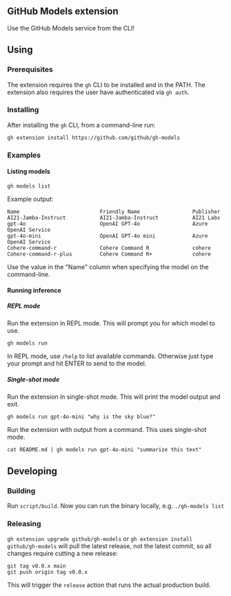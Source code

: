 ## GitHub Models extension

Use the GitHub Models service from the CLI!

## Using

### Prerequisites

The extension requires the `gh` CLI to be installed and in the PATH. The extension also requires the user have authenticated via `gh auth`.

### Installing

After installing the `gh` CLI, from a command-line run:
```shell
gh extension install https://github.com/github/gh-models
```

### Examples

#### Listing models

```shell
gh models list
```

Example output:
```shell
Name                          Friendly Name                 Publisher
AI21-Jamba-Instruct           AI21-Jamba-Instruct           AI21 Labs
gpt-4o                        OpenAI GPT-4o                 Azure OpenAI Service
gpt-4o-mini                   OpenAI GPT-4o mini            Azure OpenAI Service
Cohere-command-r              Cohere Command R              cohere
Cohere-command-r-plus         Cohere Command R+             cohere
```

Use the value in the "Name" column when specifying the model on the command-line.

#### Running inference

##### REPL mode

Run the extension in REPL mode. This will prompt you for which model to use.
```shell
gh models run
```

In REPL mode, use `/help` to list available commands. Otherwise just type your prompt and hit ENTER to send to the model.

##### Single-shot mode

Run the extension in single-shot mode. This will print the model output and exit.
```shell
gh models run gpt-4o-mini "why is the sky blue?"
```

Run the extension with output from a command. This uses single-shot mode.
```shell
cat README.md | gh models run gpt-4o-mini "summarize this text"
```

## Developing

### Building

Run `script/build`. Now you can run the binary locally, e.g. `./gh-models list`

### Releasing

`gh extension upgrade github/gh-models` or `gh extension install github/gh-models` will pull the latest release, not the latest commit, so all changes require cutting a new release:

```shell
git tag v0.0.x main
git push origin tag v0.0.x
```

This will trigger the `release` action that runs the actual production build.